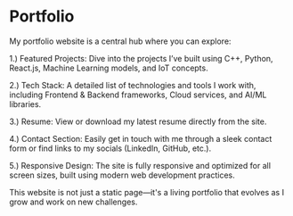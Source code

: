 # Portfolio

My portfolio website is a central hub where you can explore:

1.) Featured Projects: Dive into the projects I’ve built using C++, Python, React.js, Machine Learning models, and IoT concepts.

2.) Tech Stack: A detailed list of technologies and tools I work with, including Frontend & Backend frameworks, Cloud services, and AI/ML libraries.

3.) Resume: View or download my latest resume directly from the site.

4.) Contact Section: Easily get in touch with me through a sleek contact form or find links to my socials (LinkedIn, GitHub, etc.).

5.) Responsive Design: The site is fully responsive and optimized for all screen sizes, built using modern web development practices.

This website is not just a static page—it's a living portfolio that evolves as I grow and work on new challenges.
